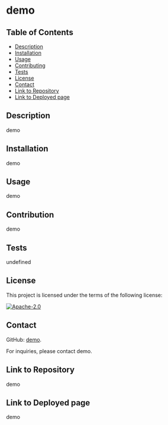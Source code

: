 # demo 

    
## Table of Contents
- [Description](#Description)
- [Installation](#Installation)
- [Usage](#Usage)
- [Contributing](#Contribution)
- [Tests](#Tests)
- [License](#License)
- [Contact](#Contact)
- [Link to Repository](#Repository)
- [Link to Deployed page](#Deployed)
    
## Description
demo
        
## Installation
demo
        
## Usage
demo
        
## Contribution
demo
        
## Tests
undefined
        
## License
This project is licensed under the terms of the following license: 
    
[![Apache-2.0](https://img.shields.io/badge/License-Apache%202.0-blue.svg)](https://opensource.org/licenses/Apache-2.0)
    
        
## Contact
GitHub: [demo](https://github.com/demo). 
    
For inquiries, please contact demo.
    
## Link to Repository 
demo
    
## Link to Deployed page
demo